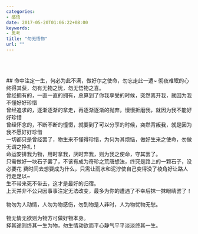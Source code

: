```yaml
---
categories:
- 感悟
date: 2017-05-20T01:06:22+08:00
keywords:
- 思考
title: "勿无悟物"
url: ""
---
```


<br/>
<br/>
<br/>
## 命中注定一生，何必为此不满，做好尔之使命，勿忘走此一遭~
彻夜难眠的心终得其获，勿有无物之忧，勿无悟物之喜。
<br/>
曾经拥有的，一直一直的拥有，总算到了你我享受的时候，突然离开我，就因为我不懂好好珍惜
<br/>
曾经追求的，逐渐逐渐的拿走，再逐渐逐渐的抛弃，慢慢折磨我，就因为我不能好好珍惜
<br/>
曾经怀念的，不断不断的憧憬，就要到了可以分享的时候，突然背叛我，就是因为我不愿好好珍惜
<br/>
一切都只是曾经罢了，物生来不懂得珍惜，为何为其烦恼，做好生来之使命，勿做无谓之挣扎！
<br/>
命运安排我为物，用时拿我，厌时弃我，则为我之使命，守其罢了。
<br/>
只需做好一块石子罢了，不该有成为奇珍之荒唐想法，终究是路上的一颗石子，没必要花
费时间去想要成为什么，只需让雨水和泥泞使自己变得没了棱角好让路人行走足以~ 
<br/>
生不带来死不带去，这才是最好的归宿。
<br/>
上天并非不公只因事事注定无法改变，最多为你的遭遇了不幸后抹一抹眼睛罢了！
<br/>
<br/>
物勿为人动情，人勿为物感伤，勿到物是人非时，人为物忧物无愁。
<br/>
<br/>
物无情无欲则为物方可做好物本身。
<br/>
择其途则终其一生为物，勿生情动欲而平心静气平平淡淡终其一生。

<audio autoplay="autoplay">
	<source src="/media/music/清晨.flac" type="audio/mpeg">
</audio>

<br/>
<br/>
<br/>
<br/>
<br/>
